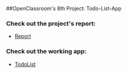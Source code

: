 ##OpenClassroom's 8th Project: Todo-List-App


### Check out the project's report:
* [Report](https://github.com/Kian-Aghaei/Project8/tree/master/docs)
### Check out the working app:
* [TodoList](https://kian-aghaei.github.io/Project8/)

